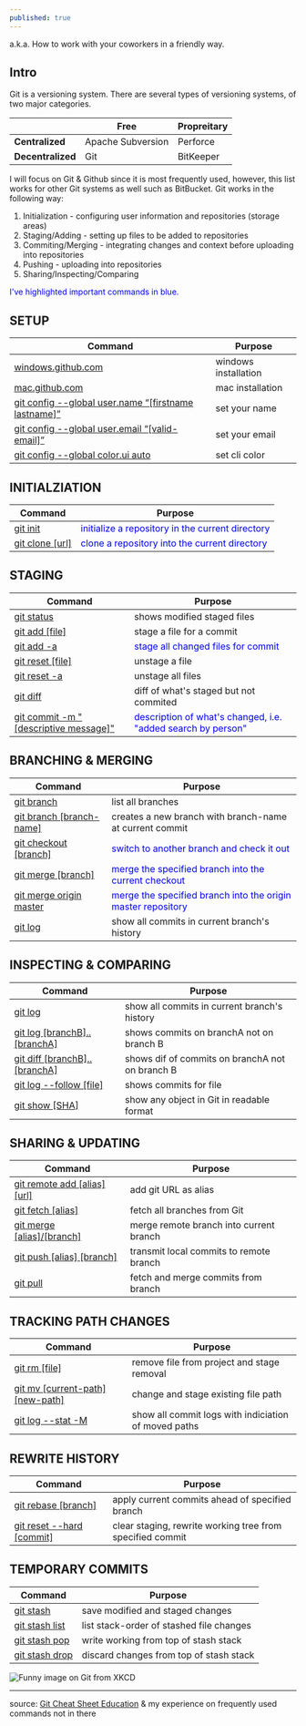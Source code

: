 ```yaml
---
published: true
---
```

a.k.a. How to work with your coworkers in a friendly way.

## Intro

Git is a versioning system. There are several types of versioning systems, of two major categories.

|               | **Free**              | **Propreitary** |
|---------------|-------------------|-------------|
| **Centralized**   | Apache Subversion | Perforce    |
| **Decentralized** | Git               | BitKeeper   |


I will focus on Git & Github since it is most frequently used, however, this list works for other Git systems as well such as BitBucket. Git works in the following way:

1. Initialization - configuring user information and repositories (storage areas)
2. Staging/Adding - setting up files to be added to repositories
3. Commiting/Merging - integrating changes and context before uploading into repositories
4. Pushing - uploading into repositories
5. Sharing/Inspecting/Comparing

<span style="color:blue">I've highlighted important commands in blue.</span>

## SETUP

| Command                                                | Purpose              |
|--------------------------------------------------------|----------------------|
| [windows.github.com](https://desktop.github.com/)                                     | windows installation |
| [mac.github.com](https://desktop.github.com/)                                         | mac installation     |
| [git config --global   user.name “[firstname lastname]”](https://git-scm.com/docs/git-config) | set your name        |
| [git config --global user.email   “[valid-email]”](https://git-scm.com/docs/git-config)       | set your email       |
| [git config --global color.ui auto](https://git-scm.com/docs/git-config)                      | set cli color        |

## INITIALZIATION

| Command | Purpose |
|---------|---------|
| [git init](https://git-scm.com/docs/git-init) | <span style="color:blue">initialize a repository in the current directory</span> |
| [git clone [url]](https://git-scm.com/docs/git-clone)  | <span style="color:blue">clone a repository into the current directory </span> |

## STAGING

| Command                                 | Purpose                                                      |
|-----------------------------------------|--------------------------------------------------------------|
| [git status](https://git-scm.com/docs/git-status)                              | shows modified staged files                                  |
| [git add [file]](https://git-scm.com/docs/git-add)                          | stage a file for a commit                                    |
| [git add -a](https://git-scm.com/docs/git-add)                              | <span style="color:blue">stage all changed files for commit</span>                           |
| [git reset [file]](https://git-scm.com/docs/git-reset)                        | unstage a file                                               |
| [git reset -a](https://git-scm.com/docs/git-reset)                            | unstage all files                                            |
| [git diff](https://git-scm.com/docs/git-diff)                                | diff of what's staged but not commited                       |
| [git commit -m "[descriptive   message]"](https://git-scm.com/docs/git-commit) | <span style="color:blue">description of what's changed, i.e. "added search by person"</span> |

## BRANCHING & MERGING

| Command                  | Purpose                                                 |
|--------------------------|---------------------------------------------------------|
| [git branch](https://git-scm.com/docs/git-branch)               | list all branches                                       |
| [git branch [branch-name]](https://git-scm.com/docs/git-branch) | creates a new branch with branch-name at current commit |
| [git checkout [branch]](https://git-scm.com/docs/git-checkout)    | <span style="color:blue">switch to another branch and check it out</span>               |
| [git merge [branch]](https://git-scm.com/docs/git-merge)       | <span style="color:blue">merge the specified branch into the current checkout</span>    |
| [git merge origin master](https://git-scm.com/docs/git-merge)       | <span style="color:blue">merge the specified branch into the origin master repository</span>    |
| [git log](https://git-scm.com/docs/git-log)                  | show all commits in current branch's history            |

## INSPECTING & COMPARING

| Command                      | Purpose                                         |
|------------------------------|-------------------------------------------------|
| [git log](https://git-scm.com/docs/git-log)                      | show all commits in current branch's history    |
| [git log [branchB]..[branchA]](https://git-scm.com/docs/git-log) | shows commits on branchA not on branch B        |
| [git diff [branchB]..[branchA]](https://git-scm.com/docs/git-diff) | shows dif of commits on branchA not on branch B |
| [git log --follow [file]](https://git-scm.com/docs/git-log)      | shows commits for file                          |
| [git show [SHA]](https://git-scm.com/docs/git-show)               | show any object in Git in readable format       |

## SHARING & UPDATING

| Command                        | Purpose                                 |
|--------------------------------|-----------------------------------------|
| [git remote add [alias] [url]](https://help.github.com/en/github/using-git/adding-a-remote) | add git URL as alias                    |
| [git fetch [alias]](https://git-scm.com/docs/git-fetch)              | fetch all branches from Git             |
| [git merge [alias]/[branch]](https://git-scm.com/docs/git-merge)     | merge remote branch into current branch |
| [git push [alias] [branch]](https://git-scm.com/docs/git-push)      | transmit local commits to remote branch |
| [git pull](https://git-scm.com/docs/git-pull)                       | fetch and merge commits from branch     |

## TRACKING PATH CHANGES

| Command                          | Purpose                                              |
|----------------------------------|------------------------------------------------------|
| [git rm [file]](https://git-scm.com/docs/git-rm)                    | remove file from project and stage removal           |
| [git mv [current-path] [new-path]](https://git-scm.com/docs/git-mv) | change and stage existing file path                  |
| [git log --stat -M](https://git-scm.com/docs/git-log)                | show all commit logs with indiciation of moved paths |

## REWRITE HISTORY

| Command                      | Purpose                                                   |
|------------------------------|-----------------------------------------------------------|
| [git rebase [branch]](https://git-scm.com/docs/git-rebase)          | apply current commits ahead of specified   branch         |
| [git reset --hard [commit]](https://git-scm.com/docs/git-reset)    | clear staging, rewrite working tree from specified commit |


## TEMPORARY COMMITS

| Command        | Purpose                                  |
|----------------|------------------------------------------|
| [git stash](https://git-scm.com/docs/git-stash)      | save modified and staged changes         |
| [git stash list](https://git-scm.com/docs/git-stash) | list stack-order of stashed file changes |
| [git stash pop](https://git-scm.com/docs/git-stash)  | write working from top of stash stack    |
| [git stash drop](https://git-scm.com/docs/git-stash) | discard changes from top of stash stack  |


![Funny image on Git from XKCD](https://imgs.xkcd.com/comics/git.png)

___
source: [Git Cheat Sheet Education](https://education.github.com/git-cheat-sheet-education.pdf) & my experience on frequently used commands not in there
